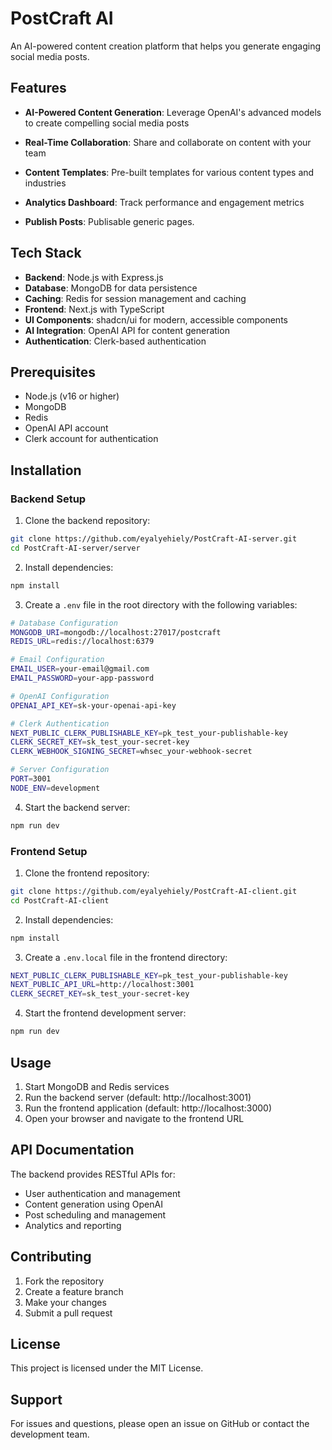 # PostCraft AI

An AI-powered content creation platform that helps you generate engaging social media posts.

## Features

- **AI-Powered Content Generation**: Leverage OpenAI's advanced models to create compelling social media posts
- **Real-Time Collaboration**: Share and collaborate on content with your team

- **Content Templates**: Pre-built templates for various content types and industries
- **Analytics Dashboard**: Track performance and engagement metrics

- **Publish Posts**: Publisable generic pages.


## Tech Stack

- **Backend**: Node.js with Express.js
- **Database**: MongoDB for data persistence
- **Caching**: Redis for session management and caching
- **Frontend**: Next.js with TypeScript
- **UI Components**: shadcn/ui for modern, accessible components
- **AI Integration**: OpenAI API for content generation
- **Authentication**: Clerk-based authentication

## Prerequisites

- Node.js (v16 or higher)
- MongoDB
- Redis
- OpenAI API account
- Clerk account for authentication

## Installation

### Backend Setup

1. Clone the backend repository:
```bash
git clone https://github.com/eyalyehiely/PostCraft-AI-server.git
cd PostCraft-AI-server/server
```

2. Install dependencies:
```bash
npm install
```

3. Create a `.env` file in the root directory with the following variables:
```bash
# Database Configuration
MONGODB_URI=mongodb://localhost:27017/postcraft
REDIS_URL=redis://localhost:6379

# Email Configuration
EMAIL_USER=your-email@gmail.com
EMAIL_PASSWORD=your-app-password

# OpenAI Configuration
OPENAI_API_KEY=sk-your-openai-api-key

# Clerk Authentication
NEXT_PUBLIC_CLERK_PUBLISHABLE_KEY=pk_test_your-publishable-key
CLERK_SECRET_KEY=sk_test_your-secret-key
CLERK_WEBHOOK_SIGNING_SECRET=whsec_your-webhook-secret

# Server Configuration
PORT=3001
NODE_ENV=development
```

4. Start the backend server:
```bash
npm run dev
```

### Frontend Setup

1. Clone the frontend repository:
```bash
git clone https://github.com/eyalyehiely/PostCraft-AI-client.git
cd PostCraft-AI-client
```

2. Install dependencies:
```bash
npm install
```

3. Create a `.env.local` file in the frontend directory:
```bash
NEXT_PUBLIC_CLERK_PUBLISHABLE_KEY=pk_test_your-publishable-key
NEXT_PUBLIC_API_URL=http://localhost:3001
CLERK_SECRET_KEY=sk_test_your-secret-key
```

4. Start the frontend development server:
```bash
npm run dev
```

## Usage

1. Start MongoDB and Redis services
2. Run the backend server (default: http://localhost:3001)
3. Run the frontend application (default: http://localhost:3000)
4. Open your browser and navigate to the frontend URL

## API Documentation

The backend provides RESTful APIs for:
- User authentication and management
- Content generation using OpenAI
- Post scheduling and management
- Analytics and reporting

## Contributing

1. Fork the repository
2. Create a feature branch
3. Make your changes
4. Submit a pull request

## License

This project is licensed under the MIT License.

## Support

For issues and questions, please open an issue on GitHub or contact the development team.